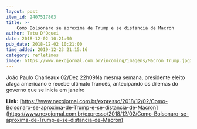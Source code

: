 ```yaml
---
layout: post
item_id: 2407517803
title: >-
    Como Bolsonaro se aproxima de Trump e se distancia de Macron
author: Tatu D'Oquei
date: 2018-12-02 10:21:00
pub_date: 2018-12-02 10:21:00
time_added: 2019-12-23 21:15:16
category: refletimos
image: https://www.nexojornal.com.br/incoming/imagens/Macron_Trump.jpg2/ALTERNATES/LANDSCAPE_720/Macron_Trump.jpg
---
```


João Paulo Charleaux 02/Dez 22h09Na mesma semana, presidente eleito afaga americano e recebe ultimato francês, antecipando os dilemas do governo que se inicia em janeiro

**Link:** [https://www.nexojornal.com.br/expresso/2018/12/02/Como-Bolsonaro-se-aproxima-de-Trump-e-se-distancia-de-Macron](https://www.nexojornal.com.br/expresso/2018/12/02/Como-Bolsonaro-se-aproxima-de-Trump-e-se-distancia-de-Macron)

